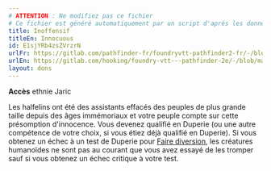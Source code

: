 ```yaml
---
# ATTENTION : Ne modifiez pas ce fichier
# Ce fichier est généré automatiquement par un script d'après les données du module Foundry VTT officiel et de sa traduction
title: Inoffensif
titleEn: Innocuous
id: E1sjYRb4zsZVrzrN
urlFr: https://gitlab.com/pathfinder-fr/foundryvtt-pathfinder2-fr/-/blob/master/data/feats/E1sjYRb4zsZVrzrN.htm
urlEn: https://gitlab.com/hooking/foundry-vtt---pathfinder-2e/-/blob/master/packs/data/feats.db/innocuous.json
layout: dons
---
```

**Accès** ethnie Jaric

Les halfelins ont été des assistants effacés des peuples de plus grande taille depuis des âges immémoriaux et votre peuple compte sur cette présomption d'innocence. Vous devenez qualifié en Duperie (ou une autre compétence de votre choix, si vous étiez déjà qualifié en Duperie). Si vous obtenez un échec à un test de Duperie pour [Faire diversion](../actions/faire-diversion.md), les créatures humanoïdes ne sont pas au courant que vous avez essayé de les tromper sauf si vous obtenez un échec critique à votre test.
